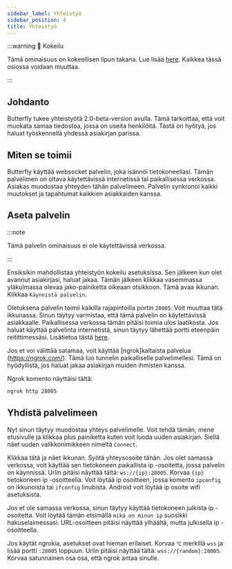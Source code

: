 ```yaml
---
sidebar_label: Yhteistyö
sidebar_position: 4
title: Yhteistyö
---
```


:::warning 🧪 Kokeilu

Tämä ominaisuus on kokeellisen lipun takana. Lue lisää [here](/nightly#experiments).
Kaikkea tässä osiossa voidaan muuttaa.

:::

## Johdanto

Butterfly tukee yhteistyötä 2.0-beta-version avulla. Tämä tarkoittaa, että voit muokata samaa tiedostoa, jossa on useita henkilöitä. Tästä on hyötyä, jos haluat työskennellä yhdessä asiakirjan parissa.

## Miten se toimii

Butterfly käyttää websocket palvelin, joka isännöi tietokoneellasi. Tämän palvelimen on oltava käytettävissä internetissä tai paikallisessa verkossa. Asiakas muodostaa yhteyden tähän palvelimeen. Palvelin synkronoi kaikki muutokset ja tapahtumat kaikkien asiakkaiden kanssa.

## Aseta palvelin

:::note

Tämä palvelin ominaisuus ei ole käytettävissä verkossa.

:::

Ensiksikin mahdollistaa yhteistyön kokeilu asetuksissa. Sen jälkeen kun olet avannut asiakirjasi, haluat jakaa. Tämän jälkeen klikkaa vasemmassa yläkulmassa olevaa jako-painiketta oikeaan otsikkoon. Tämä avaa ikkunan. Klikkaa `Käynnistä palvelin`.

Oletuksena palvelin toimii kaikilla rajapintoilla portin `28005`. Voit muuttaa tätä ikkunassa. Sinun täytyy varmistaa, että tämä palvelin on käytettävissä asiakkaalle.
Paikallisessa verkossa tämän pitäisi toimia ulos laatikosta. Jos haluat käyttää palvelinta internetistä, sinun täytyy lähettää portti eteenpäin reitittimessäsi. Lisätietoa tästä [here](https://en.wikipedia.org/wiki/Port_forwarding/).

Jos et voi välittää satamaa, voit käyttää [ngrok]kaltaista palvelua (https://ngrok.com/). Tämä luo tunnelin paikalliselle palvelimellesi. Tämä on hyödyllistä, jos haluat jakaa asiakirjan muiden ihmisten kanssa.

Ngrok komento näyttäisi tältä:

```bash
ngrok http 28005
```

## Yhdistä palvelimeen

Nyt sinun täytyy muodostaa yhteys palvelimelle. Voit tehdä tämän, mene etusivulle ja klikkaa plus painiketta kuten voit luoda uuden asiakirjan. Siellä näet uuden valikkonimikkeen nimeltä `Connect`.

Klikkaa tätä ja näet ikkunan. Syötä yhteysosoite tähän.
Jos olet samassa verkossa, voit käyttää sen tietokoneen paikallista ip -osoitetta, jossa palvelin on käynnissä.
Urlin pitäisi näyttää tältä: `ws://{ip}:28005`. Korvaa `{ip}` tietokoneen ip -osoitteella. Voit löytää ip osoitteen, jossa komento `ipconfig` on ikkunoista tai `ifconfig` linubista. Android voit löytää ip osoite wifi asetuksista.

Jos et ole samassa verkossa, sinun täytyy käyttää tietokoneen julkista ip -osoitetta. Voit löytää tämän etsimällä `mikä on minun ip` suosikki hakuselaimessasi. URL-osoitteen pitäisi näyttää ylhäältä, mutta julkisella ip -osoitteella.

Jos käytät ngrokia, asetukset ovat hieman erilaiset. Korvaa `℃` merkillä `wss` ja lisää portti `:28005` loppuun. Urlin pitäisi näyttää tältä: `wss://{random}:28005`. Korvaa satunnainen osa osa, että ngrok antaa sinulle.
